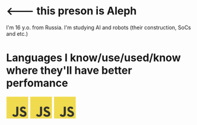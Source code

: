 # <--- this preson is Aleph

I'm 16 y.o. from Russia. I'm studying AI and robots (their construction, SoCs and etc.)

# Languages I know/use/used/know where they'll have better perfomance
<div>

<img src="https://github.com/devicons/devicon/blob/master/icons/javascript/javascript-original.svg" title="JavaScript"  alt="JavaScript" width="60" height="60"/> 
<img src="https://github.com/devicons/devicon/blob/master/icons/javascript/javascript-original.svg" title="HTML"  alt="HTML" width="60" height="60"/>
<img src="https://github.com/devicons/devicon/blob/master/icons/javascript/javascript-original.svg" title="CSS"  alt="CSS" width="60" height="60"/>
  
</div>
